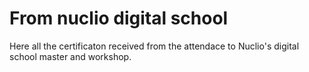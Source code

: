 # From nuclio digital school

Here all the certificaton received from the attendace to Nuclio's digital school master and workshop.